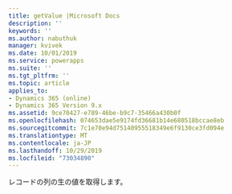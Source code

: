 ```yaml
---
title: getValue |Microsoft Docs
description: ''
keywords: ''
ms.author: nabuthuk
manager: kvivek
ms.date: 10/01/2019
ms.service: powerapps
ms.suite: ''
ms.tgt_pltfrm: ''
ms.topic: article
applies_to:
- Dynamics 365 (online)
- Dynamics 365 Version 9.x
ms.assetid: 9ce70427-e789-46be-b9c7-35466a430b0f
ms.openlocfilehash: 074653dae5e9174fd36681b14e680518bccae8eb
ms.sourcegitcommit: 7c1e70e94d75140955518349e6f9130ce3fd094e
ms.translationtype: MT
ms.contentlocale: ja-JP
ms.lasthandoff: 10/29/2019
ms.locfileid: "73034890"
---
```

レコードの列の生の値を取得します。
